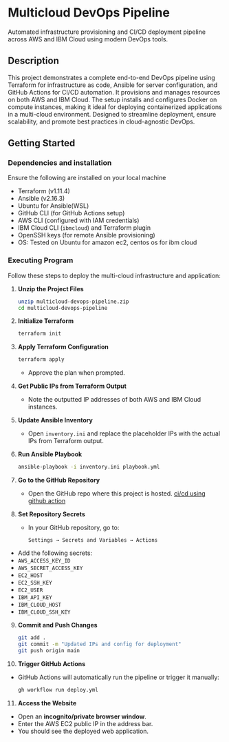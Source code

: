 # Multicloud DevOps Pipeline

Automated infrastructure provisioning and CI/CD deployment pipeline across AWS and IBM Cloud using modern DevOps tools.

## Description

This project demonstrates a complete end-to-end DevOps pipeline using Terraform for infrastructure as code, Ansible for server configuration, and GitHub Actions for CI/CD automation. It provisions and manages resources on both AWS and IBM Cloud. The setup installs and configures  Docker on compute instances, making it ideal for deploying containerized applications in a multi-cloud environment. Designed to streamline deployment, ensure scalability, and promote best practices in cloud-agnostic DevOps.

## Getting Started

### Dependencies and installation

Ensure the following are installed on your local machine

* Terraform (v1.11.4)
* Ansible (v2.16.3)
* Ubuntu for Ansible(WSL)
* GitHub CLI (for GitHub Actions setup)
* AWS CLI (configured with IAM credentials)
* IBM Cloud CLI (`ibmcloud`) and Terraform plugin
* OpenSSH keys  (for remote Ansible provisioning)
* OS: Tested on Ubuntu for amazon ec2, centos os for ibm cloud

### Executing Program

Follow these steps to deploy the multi-cloud infrastructure and application:

1. **Unzip the Project Files**
   ```bash
   unzip multicloud-devops-pipeline.zip
   cd multicloud-devops-pipeline
   ```

2. **Initialize Terraform**
   ```bash
   terraform init
   ```

3. **Apply Terraform Configuration**
   ```bash
   terraform apply
   ```
   - Approve the plan when prompted.

4. **Get Public IPs from Terraform Output**
   - Note the outputted IP addresses of both AWS and IBM Cloud instances.

5. **Update Ansible Inventory**
   - Open `inventory.ini` and replace the placeholder IPs with the actual IPs from Terraform output.

6. **Run Ansible Playbook**
   ```bash
   ansible-playbook -i inventory.ini playbook.yml
   ```

7. **Go to the GitHub Repository**
   - Open the GitHub repo where this project is hosted.
    [ci/cd using github action](https://github.com/sangramVIV/devops_testing)


8. **Set Repository Secrets**
   - In your GitHub repository, go to:
     ```
     Settings → Secrets and Variables → Actions
     ```
  - Add the following secrets:
  - `AWS_ACCESS_KEY_ID`
  - `AWS_SECRET_ACCESS_KEY`
  - `EC2_HOST`
  - `EC2_SSH_KEY`
  - `EC2_USER`
  - `IBM_API_KEY`
  - `IBM_CLOUD_HOST`
  - `IBM_CLOUD_SSH_KEY`


9. **Commit and Push Changes**
   ```bash
   git add .
   git commit -m "Updated IPs and config for deployment"
   git push origin main
   ```

10. **Trigger GitHub Actions**
   - GitHub Actions will automatically run the pipeline or trigger it manually:
     ```bash
     gh workflow run deploy.yml
     ```

11. **Access the Website**
   - Open an **incognito/private browser window**.
   - Enter the AWS EC2 public IP in the address bar.
   - You should see the deployed web application.

   




